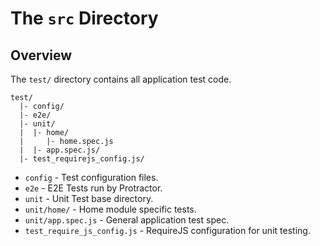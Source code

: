 # The `src` Directory

## Overview

The `test/` directory contains all application test code.

```
test/
  |- config/
  |- e2e/
  |- unit/
  |  |- home/
  |     |- home.spec.js
  |  |- app.spec.js/
  |- test_requirejs_config.js/
```

- `config` - Test configuration files.
- `e2e` - E2E Tests run by Protractor.
- `unit` - Unit Test base directory.
- `unit/home/` - Home module specific tests.
- `unit/app.spec.js` - General application test spec.
- `test_require_js_config.js` - RequireJS configuration for unit testing.

